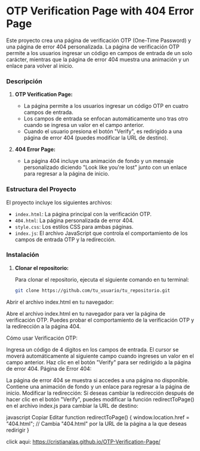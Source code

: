 # OTP Verification Page with 404 Error Page

Este proyecto crea una página de verificación OTP (One-Time Password) y una página de error 404 personalizada. La página de verificación OTP permite a los usuarios ingresar un código en campos de entrada de un solo carácter, mientras que la página de error 404 muestra una animación y un enlace para volver al inicio.

### Descripción

1. **OTP Verification Page:**
   - La página permite a los usuarios ingresar un código OTP en cuatro campos de entrada.
   - Los campos de entrada se enfocan automáticamente uno tras otro cuando se ingresa un valor en el campo anterior.
   - Cuando el usuario presiona el botón "Verify", es redirigido a una página de error 404 (puedes modificar la URL de destino).

2. **404 Error Page:**
   - La página 404 incluye una animación de fondo y un mensaje personalizado diciendo "Look like you're lost" junto con un enlace para regresar a la página de inicio.

### Estructura del Proyecto

El proyecto incluye los siguientes archivos:

- `index.html`: La página principal con la verificación OTP.
- `404.html`: La página personalizada de error 404.
- `style.css`: Los estilos CSS para ambas páginas.
- `index.js`: El archivo JavaScript que controla el comportamiento de los campos de entrada OTP y la redirección.

### Instalación

1. **Clonar el repositorio:**

   Para clonar el repositorio, ejecuta el siguiente comando en tu terminal:

   ```bash
   git clone https://github.com/tu_usuario/tu_repositorio.git

Abrir el archivo index.html en tu navegador:

Abre el archivo index.html en tu navegador para ver la página de verificación OTP. Puedes probar el comportamiento de la verificación OTP y la redirección a la página 404.

Cómo usar
Verificación OTP:

Ingresa un código de 4 dígitos en los campos de entrada. El cursor se moverá automáticamente al siguiente campo cuando ingreses un valor en el campo anterior.
Haz clic en el botón "Verify" para ser redirigido a la página de error 404.
Página de Error 404:

La página de error 404 se muestra si accedes a una página no disponible. Contiene una animación de fondo y un enlace para regresar a la página de inicio.
Modificar la redirección: Si deseas cambiar la redirección después de hacer clic en el botón "Verify", puedes modificar la función redirectToPage() en el archivo index.js para cambiar la URL de destino:

javascript
Copiar
Editar
function redirectToPage() {
    window.location.href = "404.html"; // Cambia "404.html" por la URL de la página a la que deseas redirigir
}


click aqui:
https://cristianalas.github.io/OTP-Verification-Page/
